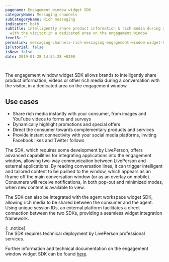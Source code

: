 ```yaml
---
pagename: Engagement window widget SDK
categoryName: Messaging channels
subCategoryName: Rich messaging
indicator: both
subtitle: intelligently share product information & rich media during a conversation
  with the visitor in a dedicated area on the engagement window
level3: ''
permalink: messaging-channels-rich-messaging-engagement-window-widget-SDK.html
isTutorial: false
isNew: false
date: 2019-01-28 14:54:28 +0200

---
```

The engagement window widget SDK allows brands to intelligently share product information, videos or other rich media during a conversation with the visitor, in a dedicated area on the engagement window.

## Use cases

* Share rich media instantly with your consumer, from images and YouTube videos to forms and surveys
* Dynamically highlight promotions and special offers
* Direct the consumer towards complementary products and services
* Provide instant connectivity with your social media platforms, inviting Facebook likes and Twitter follows

The SDK, which requires some development by LivePerson, offers advanced capabilities for integrating applications into the engagement window, allowing two-way communication between LivePerson and external applications. By reading conversation lines, it can trigger intelligent and tailored content to be pushed to the window, which appears as an Iframe off the main conversation window (or as an overlay on mobile). Consumers will receive notifications, in both pop-out and minimized modes, when new content is available to view.

The SDK can also be integrated with the agent workspace widget SDK, allowing rich media to be shared between the consumer and the agent. Using unique session IDs, an external platform facilitates a direct connection between the two SDKs, providing a seamless widget integration framework.

{: .notice}  
The SDK requires technical deployment by LivePerson professional services.

Further information and technical documentation on the engagement window widget SDK can be found [here](https://developers.liveperson.com/rt-interactions-window-sdk-overview.html). 